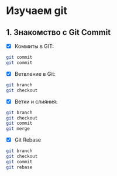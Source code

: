 # Изучаем git

## 1. Знакомство с Git Commit

- [x] Коммиты в GIT:

```sh
git commit
git commit
```

- [x] Ветвление в Git:

```sh
git branch
git checkout 
```

- [x] Ветки и слияния:

```sh
git branch 
git checkout 
git commit
git merge
```

- [x] Git Rebase

```sh
git branch
git checkout
git commit
git rebase 
```
